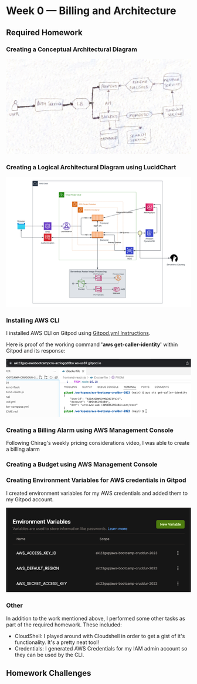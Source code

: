 # Week 0 — Billing and Architecture

## Required Homework

### Creating a Conceptual Architectural Diagram
![Conceptual Diagram](assets/Week-0-Conceptual%20Diagram.png)

### Creating a Logical Architectural Diagram using LucidChart
![Logical Diagram](assets/Week-0-Logical%20Diagram.png)

### Installing AWS CLI
I installed AWS CLI on Gitpod using [Gitpod.yml Instructions](https://github.com/aki23gup/aws-bootcamp-cruddur-2023/blob/main/.gitpod.yml).

Here is proof of the working command **'aws get-caller-identity'** within Gitpod and its response:

![Proof of AWS CLI](assets/Week-0-Proof-of-AWS-CLI.png)

### Creating a Billing Alarm using AWS Management Console
Following Chirag's weekly pricing considerations video, I was able to create a billing alarm 

### Creating a Budget using AWS Management Console

### Creating Environment Variables for AWS credentials in Gitpod
I created environment variables for my AWS credentials and added them to my Gitpod account.

![Proof of Env Vars](assets/Week-0-Env-vars.png)

### Other
In addition to the work mentioned above, I performed some other tasks as part of the required homework. These included:

- CloudShell: I played around with Cloudshell in order to get a gist of it's functionality. It's a pretty neat tool!
- Credentials: I generated AWS Credentials for my IAM admin account so they can be used by the CLI.


## Homework Challenges
